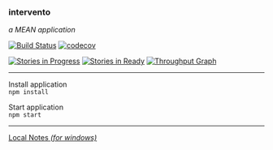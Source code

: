 ### intervento  
_a MEAN application_

[![Build Status](https://travis-ci.org/dsabia/intervento.svg?branch=master)](https://travis-ci.org/dsabia/intervento)
[![codecov](https://codecov.io/gh/dsabia/intervento/branch/master/graph/badge.svg)](https://codecov.io/gh/dsabia/intervento)

[![Stories in Progress](https://badge.waffle.io/dsabia/intervento.svg?label=In%20Progress&title=In%20Progress)](http://waffle.io/dsabia/intervento)
[![Stories in Ready](https://badge.waffle.io/dsabia/intervento.svg?label=ready&title=Ready)](http://waffle.io/dsabia/intervento)
[![Throughput Graph](https://graphs.waffle.io/dsabia/intervento/throughput.svg)](https://waffle.io/dsabia/intervento/metrics/throughput)

---

Install application  
`npm install`

Start application  
`npm start`

---

[Local Notes _(for windows)_](LocalNotes.md)
